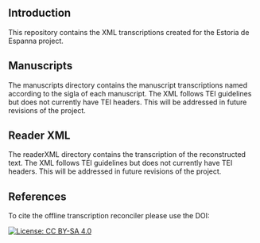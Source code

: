 Introduction
------
This repository contains the XML transcriptions created for the Estoria de Espanna project. 

Manuscripts
----
The manuscripts directory contains the manuscript transcriptions named according to the sigla of each manuscript. The XML follows TEI guidelines but does not currently have TEI headers. This will be addressed in future revisions of the project.

Reader XML
----
The readerXML directory contains the transcription of the reconstructed text. The XML follows TEI guidelines but does not currently have TEI headers. This will be addressed in future revisions of the project.

References
----
To cite the offline transcription reconciler please use the DOI:

[![License: CC BY-SA 4.0](https://img.shields.io/badge/License-CC%20BY--SA%204.0-lightgrey.svg)](https://creativecommons.org/licenses/by-sa/4.0/)
